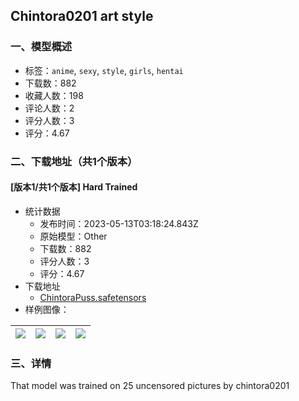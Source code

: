 ## Chintora0201 art style
### 一、模型概述

- 标签：`anime`, `sexy`, `style`, `girls`, `hentai`
- 下载数：882
- 收藏人数：198
- 评论人数：2
- 评分人数：3
- 评分：4.67

### 二、下载地址（共1个版本）

#### [版本1/共1个版本] Hard Trained

- 统计数据
  - 发布时间：2023-05-13T03:18:24.843Z
  - 原始模型：Other
  - 下载数：882
  - 评分人数：3
  - 评分：4.67
- 下载地址
  - [ChintoraPuss.safetensors](https://civitai.com/api/download/models/69275)
- 样例图像：

| <img src="https://image.civitai.com/xG1nkqKTMzGDvpLrqFT7WA/6fdb2129-0137-4fec-ac46-bee3b1d2e8c3/width=450/772874.jpeg" /> | <img src="https://image.civitai.com/xG1nkqKTMzGDvpLrqFT7WA/a34d8548-fcfa-45fd-bb36-8c71d07fc8ef/width=450/772854.jpeg" /> | <img src="https://image.civitai.com/xG1nkqKTMzGDvpLrqFT7WA/8613fff2-812f-4a83-9fc9-56f24d9de987/width=450/772851.jpeg" /> | <img src="https://image.civitai.com/xG1nkqKTMzGDvpLrqFT7WA/daefedd7-dc28-4bd8-a12a-6964c30c4c6c/width=450/772849.jpeg" /> |
| ---- | ---- | ---- | ---- |


### 三、详情
<p>That model was trained on 25 uncensored pictures by chintora0201</p>